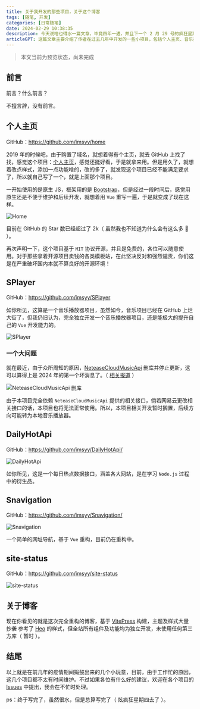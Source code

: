 ```yaml
---
title: 关于我开发的那些项目，关于这个博客
tags: [随笔, 开发]
categories: [日常随笔]
date: 2024-02-29 10:38:35
description: 今天说啥也得水一篇文章，毕竟四年一遇，并且下一个 2 月 29 号的疯狂星期四要等到 2052 年 👻。
articleGPT: 这篇文章主要介绍了作者在过去几年中开发的一些小项目，包括个人主页、音乐播放器、每日热点数据接口、网址导航和博客。作者使用了不同的技术和框架，如原生JS、Vue、Node.js和VitePress。作者还提到了一些项目的发展和维护情况，以及对于开源项目的态度。文章以作者的个人感受和经历为主，介绍了他在开发这些项目中遇到的问题和解决方案。
---
```


> 本文当前为预览状态，尚未完成

## 前言

前言？什么前言？

不擅言辞，没有前言。

## 个人主页

GitHub：https://github.com/imsyy/home

2019 年的时候吧，由于购置了域名，就想着得有个主页，就去 GitHub 上找了找，感觉这个项目：[个人主页](https://github.com/dmego/home.github.io)，感觉还挺好看，于是就拿来用。但是用久了，就想着改点样式，添加一点功能啥的，改的多了，就发现这个项目已经不能满足要求了，所以就自己写了一个，就是上面那个项目。

一开始使用的是原生 JS，框架用的是 [Bootstrap](https://getbootstrap.com/)，但是经过一段时间后，感觉用原生还是不便于维护和后续开发，就想着用 `Vue` 重写一遍，于是就变成了现在这样。

![Home](https://pic.efefee.cn/uploads/2024/02/29/65e03efb09de8.jpg)

目前在 GitHub 的 Star 数已经超过了 2k（ 虽然我也不知道为什么会有这么多 🤣 ）。

再次声明一下，这个项目基于 `MIT` 协议开源，并且是免费的，各位可以随意使用。对于那些拿着开源项目卖钱的各类模板站，在此坚决反对和强烈谴责，你们这是在严重破坏国内本就不算良好的开源环境！

## SPlayer

GitHub：https://github.com/imsyy/SPlayer

如你所见，这算是一个音乐播放器项目，虽然如今，音乐项目已经在 GitHub 上烂大街了，但我仍旧认为，完全独立开发一个音乐播放器项目，还是能极大的提升自己的 `Vue` 开发能力的。

![SPlayer](https://pic.efefee.cn/uploads/2024/01/19/65aa427d54f10.jpg)

### 一个大问题

就在最近，由于众所周知的原因，[NeteaseCloudMusicApi](https://github.com/Binaryify/NeteaseCloudMusicApi) 删库并停止更新，这可以算得上是 2024 年的第一个坏消息了。（ [相关报道](https://www.ithome.com/0/746/942.htm) ）

![NeteaseCloudMusicApi 删库](https://pic.efefee.cn/uploads/2024/02/29/65e0465a8f1e5.webp)

由于本项目完全依赖 `NeteaseCloudMusicApi` 提供的相关接口，倘若网易云更改相关接口的话，本项目也将无法正常使用。所以，本项目相关开发暂时搁置，后续方向可能转为本地音乐播放器。

## DailyHotApi

GitHub：https://github.com/imsyy/DailyHotApi/

![DailyHotApi](https://pic.efefee.cn/uploads/2024/02/29/65e0526ea1c44.webp)

如你所见，这是一个每日热点数据接口，涵盖各大网站，是在学习 `Node.js` 过程中的衍生品。

## Snavigation 

GitHub：https://github.com/imsyy/Snavigation/

![Snavigation](https://pic.efefee.cn/uploads/2024/02/29/65e05336d6ff3.webp)

一个简单的网址导航，基于 `Vue` 重构，目前仍在重构中。

## site-status

GitHub：https://github.com/imsyy/site-status

![site-status](https://pic.efefee.cn/uploads/2024/02/29/65e05232b190f.webp)

## 关于博客

现在你看见的就是这次完全重构的博客，基于 [VitePress](https://vitepress.dev/) 构建，主题及样式大量 ~~抄袭~~ 参考了 [Heo](https://blog.zhheo.com/) 的样式，但全站所有组件及功能均为独立开发，未使用任何第三方库（ 暂时 ）。

## 结尾

以上就是在前几年的疫情期间捣鼓出来的几个小玩意，目前，由于工作忙的原因，这几个项目都不太有时间维护。不过如果各位有什么好的建议，欢迎在各个项目的 [Issues](https://github.com/imsyy/) 中提出，我会在不忙时处理。

ps：终于写完了，虽然很水，但是总算写完了（ 炫疯狂星期四去了 ）。
